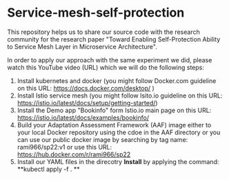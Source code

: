# Service-mesh-self-protection
This repository helps us to share our source code with the research community for the research paper "Toward Enabling Self-Protection Ability to Service Mesh Layer in Microservice Architecture".

In order to apply our approach with the same experiment we did, please watch this YouTube video (URL) which we will do the following steps: 
1. Install kubernetes and docker (you might follow Docker.com guideline on this URL: https://docs.docker.com/desktop/ )
2. Install Istio service mesh (you might follow Isito.io guideline on this URL: https://istio.io/latest/docs/setup/getting-started/)
3. Install the Demo app "Bookinfo" form Istio.io main page on this URL: https://istio.io/latest/docs/examples/bookinfo/
4. Build your Adaptation Assessment Framework (AAF) image either to your local Docker repository using the cdoe in the AAF directory or you can use our public docker image by searching by tag name: rami966/sp22:v1 or use this URL: https://hub.docker.com/r/rami966/sp22
5. Install our YAML files in the direcotry **Install** by applying the command: **kubectl apply -f . **

